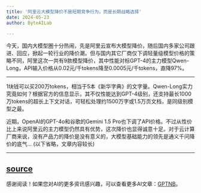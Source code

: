 ```yaml
---
title: '阿里云大模型降价不是短期竞争行为，而是长期战略选择'
date: 2024-05-23
author: ByteAILab

---
```


今天，国内大模型圈十分热闹，先是阿里云宣布大模型降价，随后国内多家公司跟进、回应，掀起一轮行业的降价潮。但与国内其它厂商仅下调轻量级模型价格的策略不同，阿里这次一共有9款模型降价，其中性能对标GPT-4的主力模型Qwen-Long，API输入价格从0.02元/千tokens降至0.0005元/千tokens，直降97%。

---
1块钱可以买200万tokens，相当于5本《新华字典》的文字量。Qwen-Long实力究竟如何？根据官方的信息显示，其不仅性能达到GPT-4级别，还支持最长1000万tokens的超长上下文对话，可轻松处理约1500万字或1.5万页文档，是同级别模型之最。

近期，OpenAI的GPT-4o和谷歌的Gemini 1.5 Pro也下调了API价格。不过从性价比上来说阿里云的主力模型仍然具有优势，这次降价也显得诚意十足。对于云计算厂商来说，没有产品力的降价是没有意义的，大模型基础能力的领先是通义千问降价的底气...
(以下省略，文章内容较长) 

---

[source](https://www.aixinzhijie.com/article/6845852)
---
感谢阅读！如果您对AI的更多资讯感兴趣，可以查看更多AI文章：[GPTNB](https://gptnb.com)。